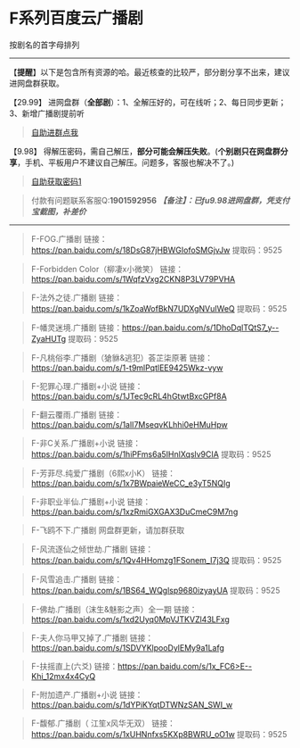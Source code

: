<h1>F系列百度云广播剧</h1>
按剧名的首字母排列

-----


【**提醒**】以下是包含所有资源的哈。最近核查的比较严，部分剧分享不出来，建议进网盘群获取。

【29.99】 进网盘群（**全部剧**）：1、全解压好的，可在线听；2、每日同步更新；3、新增广播剧提前听
>[自助进群点我](http://pay.tupianmima.com/ma.html)

【9.98】 得解压密码，需自己解压，**部分可能会解压失败**。(**个别剧只在网盘群分享**，手机、平板用户不建议自己解压。问题多，客服也解决不了。)

>[自助获取密码1](http://pay.tupianmima.com/ma2.html)

>付款有问题联系客服Q:**1901592956**
***【备注】：已fu9.98进网盘群，凭支付宝截图，补差价***

------


>F-FOG.广播剧
链接：https://pan.baidu.com/s/18DsG87jHBWGIofoSMGjvJw
提取码：9525 
 
>F-Forbidden Color（柳凄x小微笑）
链接：https://pan.baidu.com/s/1WqfzVxg2CKN8P3LV79PVHA
 
>F-法外之徒.广播剧
链接：https://pan.baidu.com/s/1kZoaWofBkN7UDXgNVuIWeQ
提取码：9525
 
>F-幡灵迷境.广播剧
链接：https://pan.baidu.com/s/1DhoDqlTQtS7_y--ZyaHUTg
提取码：9525
 
>F-凡桃俗李.广播剧（獊貅&逃犯）荟芷柒原著
链接：https://pan.baidu.com/s/1-t9mlPqtlEE9425Wkz-vyw
 
 
>F-犯罪心理.广播剧+小说
链接：https://pan.baidu.com/s/1JTec9cRL4hGtwtBxcGPf8A

>F-翻云覆雨.广播剧
链接：https://pan.baidu.com/s/1alI7MseqvKLhhi0eHMuHpw


>F-非C关系.广播剧+小说
链接：https://pan.baidu.com/s/1hiPFms6a5IHnlXqslv9CIA
提取码：9525 
 
>F-芳菲尽.纯爱广播剧（6熙x小K）
链接：https://pan.baidu.com/s/1x7BWpaieWeCC_e3yT5NQIg
 
>F-非职业半仙.广播剧+小说
链接：https://pan.baidu.com/s/1xzRmiGXGAX3DuCmeC9M7ng
 
>F-飞鸥不下.广播剧
网盘群更新，请加群获取
 
>F-风流逐仙之倾世劫.广播剧
链接：https://pan.baidu.com/s/1Qv4HHomzg1FSonem_I7j3Q
提取码：9525
 
>F-风雪追击.广播剧
链接：https://pan.baidu.com/s/1BS64_WQglsp9680izyayUA
提取码：9525
 
>F-佛劫.广播剧（沫生&魅影之声）全一期
链接：https://pan.baidu.com/s/1xd2Uyq0MpVJTKVZl43LFxg
 
>F-夫人你马甲又掉了.广播剧
链接：https://pan.baidu.com/s/1SDVYKlpooDylEMy9a1Lafg
 
>F-扶摇直上(六爻)
链接：https://pan.baidu.com/s/1x_FC6>E--Khi_12mx4x4CyQ
 
>F-附加遗产.广播剧+小说
链接：https://pan.baidu.com/s/1dYPiKYqtDTWNzSAN_SWI_w
 
>F-馥郁.广播剧（ 江笙x风华无双）
链接：https://pan.baidu.com/s/1xUHNnfxs5KXp8BWRU_oO1w
提取码：9525



